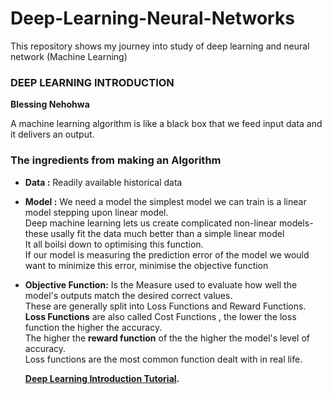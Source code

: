 # Deep-Learning-Neural-Networks
This repository shows my journey into study of deep learning and neural network (Machine Learning)
### DEEP LEARNING INTRODUCTION
**Blessing Nehohwa**

A machine learning algorithm is like a black box that we feed input data and it delivers an output.

### The ingredients from making an Algorithm

- **Data :**
  Readily available historical data
 
- **Model :**
  We need a model the simplest model we can train is a linear model
  stepping upon linear model. <br>Deep machine learning lets us create complicated  non-linear models- these usally fit the data much better than a simple linear model
  <br>It all boilsi down to optimising this function.
  <br>If our model is measuring the prediction error of the model we would want to minimize this error, minimise the objective function
  
- **Objective Function:**
  Is the Measure used to evaluate how well the model's outputs match the desired correct values.
  <br> These are generally split into Loss Functions and Reward Functions.
  <br> **Loss Functions** are also called Cost Functions , the lower the loss function the higher the accuracy.
  <br> The higher the **reward function** of the the higher the model's level of accuracy.
  <br> Loss functions are the most common function dealt with in real life.
 
  
  
  **[Deep Learning Introduction Tutorial](https://github.com/BlessingNehohwa/Deep-Learning-Neural-Networks/blob/main/Deep%20Learning%20Tutorial.ipynb
).**
   
